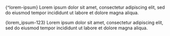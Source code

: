 {^lorem-ipsum} Lorem ipsum dolor sit amet, consectetur adipiscing elit, sed do eiusmod tempor incididunt ut labore et dolore magna aliqua.

{lorem_ipsum-123} Lorem ipsum dolor sit amet, consectetur adipiscing elit, sed do eiusmod tempor incididunt ut labore et dolore magna aliqua.
